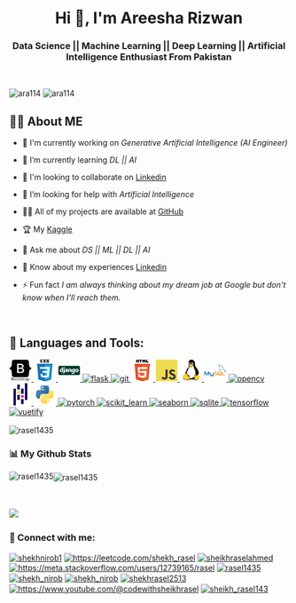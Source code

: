 
<!-- <span>
<img align="center" alt="Coding" width="100%" height="100%"  src="https://cdn.dribbble.com/users/2131993/screenshots/4948736/thoughtworks-gif_dribbble.gif">
</span> -->
<!-- [![MasterHead](https://cdn.dribbble.com/users/2131993/screenshots/4948736/thoughtworks-gif_dribbble.gif)] -->


<h1 align="center">Hi 👋, I'm Areesha Rizwan </h1>
<h3 align="center">Data Science || Machine Learning || Deep Learning || Artificial Intelligence Enthusiast From Pakistan</h3>
</br>

<p align="left"> <img src="https://komarev.com/ghpvc/?username=rasel1435&label=Profile%20views&color=0e75b6&style=flat" alt="ara114" /> <img src="https://img.shields.io/github/followers/ara114?label=Followers&style=social" alt="ara114" /></p>

<!-- <p align="left"> <a href="https://github.com/ryo-ma/github-profile-trophy"><img width="70%" src="https://github-profile-trophy.vercel.app/?username=rasel1435" alt="rasel1435" /></a> </p>

<p align="left"> <a href="https://twitter.com/sheikh_rasel143" target="_blank"><img src="https://img.shields.io/twitter/follow/sheikh_rasel143?logo=twitter&style=for-the-badge" alt="sheikh_rasel143" /></a> </p> -->

<h2>🙋‍♂️ About ME</h2>

- 🔭 I'm currently working on *Generative Artificial Intelligence (AI Engineer)*
- 🌱 I’m currently learning *DL || AI*

- 👯 I'm looking to collaborate on [Linkedin]((https://www.linkedin.com/in/areesha-rizwan-arain/))

- 🤝 I’m looking for help with *Artificial Intelligence*

- 👨‍💻 All of my projects are available at [GitHub](https://github.com/ara114)
  
- 🏆 My [Kaggle]((https://www.kaggle.com/ara114))

- 💬 Ask me about *DS || ML || DL || AI*

- 📄 Know about my experiences [Linkedin](https://www.linkedin.com/in/shekhnirob1)

- ⚡ Fun fact *I am always thinking about my dream job at Google but don't know when I'll reach them.*

</br>

<h2 align="left">🚀 Languages and Tools:</h2>
<p align="left"> <a href="https://getbootstrap.com" target="_blank" rel="noreferrer"> <img src="https://raw.githubusercontent.com/devicons/devicon/master/icons/bootstrap/bootstrap-plain-wordmark.svg" alt="bootstrap" width="40" height="40"/> </a> <a href="https://www.w3schools.com/css/" target="_blank" rel="noreferrer"> <img src="https://raw.githubusercontent.com/devicons/devicon/master/icons/css3/css3-original-wordmark.svg" alt="css3" width="40" height="40"/> </a> <a href="https://www.djangoproject.com/" target="_blank" rel="noreferrer"> <img src="https://raw.githubusercontent.com/devicons/devicon/master/icons/django/django-original.svg" alt="django" width="40" height="40"/> </a> <a href="https://flask.palletsprojects.com/" target="_blank" rel="noreferrer"> <img src="https://www.vectorlogo.zone/logos/pocoo_flask/pocoo_flask-icon.svg" alt="flask" width="40" height="40"/> </a> <a href="https://git-scm.com/" target="_blank" rel="noreferrer"> <img src="https://www.vectorlogo.zone/logos/git-scm/git-scm-icon.svg" alt="git" width="40" height="40"/> </a> <a href="https://www.w3.org/html/" target="_blank" rel="noreferrer"> <img src="https://raw.githubusercontent.com/devicons/devicon/master/icons/html5/html5-original-wordmark.svg" alt="html5" width="40" height="40"/> </a> <a href="https://developer.mozilla.org/en-US/docs/Web/JavaScript" target="_blank" rel="noreferrer"> <img src="https://raw.githubusercontent.com/devicons/devicon/master/icons/javascript/javascript-original.svg" alt="javascript" width="40" height="40"/> </a> <a href="https://www.linux.org/" target="_blank" rel="noreferrer"> <img src="https://raw.githubusercontent.com/devicons/devicon/master/icons/linux/linux-original.svg" alt="linux" width="40" height="40"/> </a> <a href="https://www.mysql.com/" target="_blank" rel="noreferrer"> <img src="https://raw.githubusercontent.com/devicons/devicon/master/icons/mysql/mysql-original-wordmark.svg" alt="mysql" width="40" height="40"/> </a> <a href="https://opencv.org/" target="_blank" rel="noreferrer"> <img src="https://www.vectorlogo.zone/logos/opencv/opencv-icon.svg" alt="opencv" width="40" height="40"/> </a> <a href="https://pandas.pydata.org/" target="_blank" rel="noreferrer"> <img src="https://raw.githubusercontent.com/devicons/devicon/2ae2a900d2f041da66e950e4d48052658d850630/icons/pandas/pandas-original.svg" alt="pandas" width="40" height="40"/> </a> <a href="https://www.photoshop.com/en" target="_blank" rel="noreferrer"> </a> <a href="https://www.python.org" target="_blank" rel="noreferrer"> <img src="https://raw.githubusercontent.com/devicons/devicon/master/icons/python/python-original.svg" alt="python" width="40" height="40"/> </a> <a href="https://pytorch.org/" target="_blank" rel="noreferrer"> <img src="https://www.vectorlogo.zone/logos/pytorch/pytorch-icon.svg" alt="pytorch" width="40" height="40"/> </a> <a href="https://scikit-learn.org/" target="_blank" rel="noreferrer"> <img src="https://upload.wikimedia.org/wikipedia/commons/0/05/Scikit_learn_logo_small.svg" alt="scikit_learn" width="40" height="40"/> </a> <a href="https://seaborn.pydata.org/" target="_blank" rel="noreferrer"> <img src="https://seaborn.pydata.org/_images/logo-mark-lightbg.svg" alt="seaborn" width="40" height="40"/> </a> <a href="https://www.sqlite.org/" target="_blank" rel="noreferrer"> <img src="https://www.vectorlogo.zone/logos/sqlite/sqlite-icon.svg" alt="sqlite" width="40" height="40"/> </a> <a href="https://www.tensorflow.org" target="_blank" rel="noreferrer"> <img src="https://www.vectorlogo.zone/logos/tensorflow/tensorflow-icon.svg" alt="tensorflow" width="40" height="40"/> </a> <a href="https://vuetifyjs.com/en/" target="_blank" rel="noreferrer"> <img src="https://bestofjs.org/logos/vuetify.svg" alt="vuetify" width="40" height="40"/> </a> </p>





<p><img align="center" src="https://github-readme-streak-stats.herokuapp.com/?user=Rasel1435&theme=black-ice&hide_border=true&stroke=0000&background=060A0CD0" alt="rasel1435"/></p>

<h3>📊 My Github Stats</h3>

<p><img align="left" src="https://github-readme-stats.vercel.app/api?username=Rasel1435&show_icons=true&count_private=true&theme=react&hide_border=true&bg_color=0D1117" alt="rasel1435" /></p>

<p><img align="center" src="https://github-readme-stats.vercel.app/api/top-langs/?username=Rasel1435&langs_count=8&count_private=true&layout=compact&theme=react&hide_border=true&bg_color=0D1117" alt="rasel1435" /></p>
</br></br>
<img src="https://activity-graph.herokuapp.com/graph?username=Rasel1435&bg_color=0D1117&color=5BCDEC&line=5BCDEC&point=FFFFFF&hide_border=true">

</br>

<h3 align="left">🔗 Connect with me:</h3>
<p align="left">
<a href="https://linkedin.com/in/shekhnirob1" target="_blank"><img align="center" src="https://raw.githubusercontent.com/rahuldkjain/github-profile-readme-generator/master/src/images/icons/Social/linked-in-alt.svg" alt="shekhnirob1" height="30" width="40" /></a>
<a href="https://leetcode.com/shekh_rasel" target="_blank"><img align="center" src="https://upload.wikimedia.org/wikipedia/commons/1/19/LeetCode_logo_black.png" alt="https://leetcode.com/shekh_rasel" height="30" width="40" /></a>
<a href="https://kaggle.com/sheikhraselahmed" target="_blank"><img align="center" src="https://raw.githubusercontent.com/rahuldkjain/github-profile-readme-generator/master/src/images/icons/Social/kaggle.svg" alt="sheikhraselahmed" height="30" width="40" /></a>
<a href="https://stackoverflow.com/users/https://meta.stackoverflow.com/users/12739165/rasel" target="blank"><img align="center" src="https://raw.githubusercontent.com/rahuldkjain/github-profile-readme-generator/master/src/images/icons/Social/stack-overflow.svg" alt="https://meta.stackoverflow.com/users/12739165/rasel" height="30" width="40" /></a>
<a href="https://fb.com/rasel1435" target="_blank"><img align="center" src="https://raw.githubusercontent.com/rahuldkjain/github-profile-readme-generator/master/src/images/icons/Social/facebook.svg" alt="rasel1435" height="30" width="40" /></a>
<a href="https://instagram.com/shekh_nirob" target="_blank"><img align="center" src="https://raw.githubusercontent.com/rahuldkjain/github-profile-readme-generator/master/src/images/icons/Social/instagram.svg" alt="shekh_nirob" height="30" width="40" /></a>
<a href="https://dribbble.com/shekh_nirob" target="_blank"><img align="center" src="https://raw.githubusercontent.com/rahuldkjain/github-profile-readme-generator/master/src/images/icons/Social/dribbble.svg" alt="shekh_nirob" height="30" width="40" /></a>
<a href="https://www.behance.net/shekhrasel2513" target="_blank"><img align="center" src="https://raw.githubusercontent.com/rahuldkjain/github-profile-readme-generator/master/src/images/icons/Social/behance.svg" alt="shekhrasel2513" height="30" width="40" /></a>
<a href="https://www.youtube.com/@codewithsheikhrasel" target="_blank"><img align="center" src="https://raw.githubusercontent.com/rahuldkjain/github-profile-readme-generator/master/src/images/icons/Social/youtube.svg" alt="https://www.youtube.com/@codewithsheikhrasel" height="30" width="40" /></a>
<a href="https://twitter.com/sheikh_rasel143" target="_blank"><img align="center" src="https://raw.githubusercontent.com/rahuldkjain/github-profile-readme-generator/master/src/images/icons/Social/twitter.svg" alt="sheikh_rasel143" height="30" width="40" /></a>
</p>
